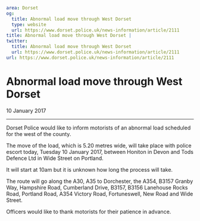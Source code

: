 ```yaml
area: Dorset
og:
  title: Abnormal load move through West Dorset
  type: website
  url: https://www.dorset.police.uk/news-information/article/2111
title: Abnormal load move through West Dorset |
twitter:
  title: Abnormal load move through West Dorset
  url: https://www.dorset.police.uk/news-information/article/2111
url: https://www.dorset.police.uk/news-information/article/2111
```

# Abnormal load move through West Dorset

10 January 2017

* * *

Dorset Police would like to inform motorists of an abnormal load scheduled for the west of the county.

The move of the load, which is 5.20 metres wide, will take place with police escort today, Tuesday 10 January 2017, between Honiton in Devon and Tods Defence Ltd in Wide Street on Portland.

It will start at 10am but it is unknown how long the process will take.

The route will go along the A30, A35 to Dorchester, the A354, B3157 Granby Way, Hampshire Road, Cumberland Drive, B3157, B3156 Lanehouse Rocks Road, Portland Road, A354 Victory Road, Fortuneswell, New Road and Wide Street.

Officers would like to thank motorists for their patience in advance.
